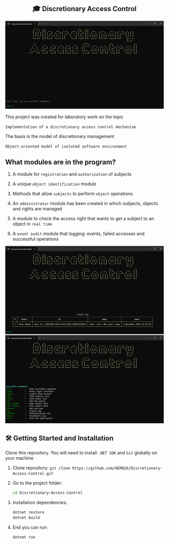 <h2 align="center">🎓 Discretionary Access Control</h2>
<div align="center">
  <img alt="Home" src="/Src/home.png" />
</div>
<p></p>

This project was created for laboratory work on the topic 

`Implementation of a discretionary access control mechanism`

The basis is the model of discretionary management 

`Object-oriented model of isolated software environment`

## What modules are in the program?

  1. A module for `registration` and `authorization` of subjects

  2. A unique `object identification` module

  3. Methods that allow `subjects` to perform `object` operations

  4. An `administrator` module has been created in which subjects, objects and rights are managed

  5. A module to check the access right that wants to get a subject to an object in `real time`

  6. A `event audit` module that logging: events, failed accesses and successful operations
     
<p></p>
<div align="center">
  <img alt="Log" src="/Src/log.png" />
  <img alt="Help" src="/Src/help.png" />
</div>
<p></p>

## 🛠 Getting Started and Installation

Clone this repository. You will need to install `.NET SDK` and `Git` globally on your machine
<p></p>

1. Clone repository: `git clone https://github.com/HERN1k/Discretionary-Access-Control.git`

2. Go to the project folder:
   ```bash
   cd Discretionary-Access-Control
   
3. Installation dependencies:
   ```bash
   dotnet restore
   dotnet build

4. End you can run: 
   ```bash
   dotnet run

